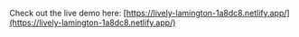 Check out the live demo here: [https://lively-lamington-1a8dc8.netlify.app/](https://lively-lamington-1a8dc8.netlify.app/)

